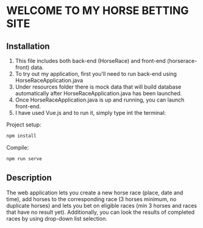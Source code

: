 # WELCOME TO MY HORSE BETTING SITE

## Installation

1. This file includes both back-end (HorseRace) and front-end (horserace-front) data.
2. To try out my application, first you'll need to run back-end using HorseRaceApplication.java
3. Under resources folder there is mock data that will build database automatically after HorseRaceApplication.java has been launched.
4. Once HorseRaceApplication.java is up and running, you can launch front-end.
5. I have used Vue.js and to run it, simply type int the terminal:

Project setup:
```bash
npm install
```
Compile:
```bash
npm run serve
```

## Description

The web application lets you create a new horse race (place, date and time), add horses to the corresponding race 
(3 horses minimum, no duplicate horses) and lets you bet on eligible races (min 3 horses and races that have no result 
yet). Additionally, you can look the results of completed races by using drop-down list selection.